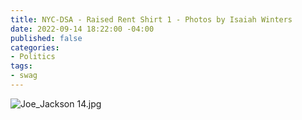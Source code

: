 ```yaml
---
title: NYC-DSA - Raised Rent Shirt 1 - Photos by Isaiah Winters
date: 2022-09-14 18:22:00 -04:00
published: false
categories:
- Politics
tags:
- swag
---
```


![Joe_Jackson 14.jpg](/uploads/Joe_Jackson%2014.jpg)